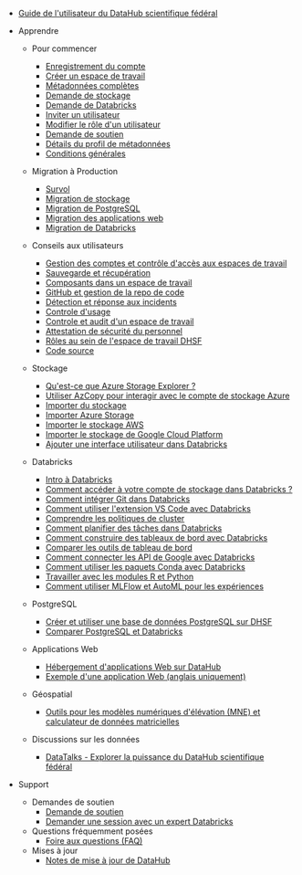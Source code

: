 - [Guide de l'utilisateur du DataHub scientifique fédéral](/fr/UserGuide/Guide-de-l'utilisateur.md)

- Apprendre [](Icon:LibraryBooks)
  - Pour commencer
    - [Enregistrement du compte](/fr/UserGuide/Preregistration/Preregistration.md)
    - [Créer un espace de travail](/fr/UserGuide/GettingStarted/Creating-a-workspace.md)
    - [Métadonnées complètes](/fr/UserGuide/GettingStarted/Complete-metadata.md)
    - [Demande de stockage](/fr/UserGuide/GettingStarted/Demande-de-stockage.md)
    - [Demande de Databricks](/fr/UserGuide/GettingStarted/Demander-des-databricks.md)
    - [Inviter un utilisateur](/fr/UserGuide/GettingStarted/Invite-a-user.md)
    - [Modifier le rôle d'un utilisateur](/fr/UserGuide/GettingStarted/Change-a-user-role.md)
    - [Demande de soutien](/fr/UserGuide/GettingStarted/Logging-a-ticket.md)
    - [Détails du profil de métadonnées](/fr/UserGuide/Workspace/Métadonnées-du-profil-de-l'espace-de-travail.md)
    - [Conditions générales](/fr/UserGuide/POC-Terms-And-Conditions.md)

  - Migration à Production
    - [Survol](/fr/UserGuide/Migration/Survol.md)
    - [Migration de stockage](/fr/UserGuide/Migration/Storage.md)
    - [Migration de PostgreSQL](/fr/UserGuide/Migration/PostgreSQL.md)
    - [Migration des applications web](/fr/UserGuide/Migration/WebApp.md)
    - [Migration de Databricks](/fr/UserGuide/Migration/Databricks.md)

  - Conseils aux utilisateurs
    - [Gestion des comptes et contrôle d'accès aux espaces de travail](/fr/UserGuide/Guidance/Gestion-des-comptes-et-controle-de-l'acces-aux-espaces-de-travail.md)
    - [Sauvegarde et récupération](/fr/UserGuide/Guidance/Sauvegarde-et-recuperation.md)
    - [Composants dans un espace de travail](/fr/UserGuide/Guidance/Composants-dun-espace-de-travail.md)
    - [GitHub et gestion de la repo de code](/fr/UserGuide/Guidance/Github-et-gestion-des-repos.md)
    - [Détection et réponse aux incidents](/fr/UserGuide/Guidance/Detection-et-response-aux-incidents.md)
    - [Controle d'usage](/fr/UserGuide/Guidance/Controle-dusage.md)
    - [Controle et audit d'un espace de travail](/fr/UserGuide/Guidance/Controle-et-audit-dun-espace-de-travail.md)
    - [Attestation de sécurité du personnel](/fr/UserGuide/Guidance/Attestation-de-securite-du-personnel.md)
    - [Rôles au sein de l'espace de travail DHSF](/fr/UserGuide/Guidance/Roles-dans-un-espace-de-travail.md)
    - [Code source](/fr/UserGuide/Guidance/Code-source.md)

  - Stockage
    - [Qu'est-ce que Azure Storage Explorer ?](/fr/UserGuide/Storage/Datahub-AzureStorage.md)
    - [Utiliser AzCopy pour interagir avec le compte de stockage Azure](/fr/UserGuide/Storage/Utilisez-AzCopy.md)
    - [Importer du stockage](/fr/UserGuide/Storage/Stockage-des-importations.md)
    - [Importer Azure Storage](/fr/UserGuide/Storage/Importer-Azure-Storage.md)
    - [Importer le stockage AWS](/fr/UserGuide/Storage/Importer-le-stockage-AWS.md)
    - [Importer le stockage de Google Cloud Platform](/fr/UserGuide/Storage/Importer-le-stockage-GCP.md)
    - [Ajouter une interface utilisateur dans Databricks](https://learn.microsoft.com/fr-ca/azure/databricks/ingestion/add-data/)

  - Databricks
    - [Intro à Databricks](/fr/UserGuide/Databricks/Databricks-101.md)
    - [Comment accéder à votre compte de stockage dans Databricks ?](/fr/UserGuide/Databricks/Accédez-à-votre-compte-de-stockage-dans-Databricks.md)
    - [Comment intégrer Git dans Databricks](/fr/UserGuide/Databricks/Intégration-de-Git.md)
    - [Comment utiliser l'extension VS Code avec Databricks](/fr/UserGuide/Databricks/extension-vscode.md)
    - [Comprendre les politiques de cluster](/fr/UserGuide/Databricks/Politiques-des-clusters.md)
    - [Comment planifier des tâches dans Databricks](/fr/UserGuide/Databricks/Flux-de-travail.md)
    - [Comment construire des tableaux de bord avec Databricks](/fr/UserGuide/Databricks/Tableau-de-bord.md)
    - [Comparer les outils de tableau de bord](/fr/UserGuide/Databricks/Comparaison-des-outils-de-tableau-de-bord.md)
    - [Comment connecter les API de Google avec Databricks](/fr/UserGuide/Databricks/Connexion-à-l'API-Google.md)
    - [Comment utiliser les paquets Conda avec Databricks](/fr/UserGuide/Databricks/Paquets-Conda.md)
    - [Travailler avec les modules R et Python](/fr/UserGuide/Databricks/Modules.md)
    - [Comment utiliser MLFlow et AutoML pour les expériences](/fr/UserGuide/Databricks/Expériences-Automl.md)

  - PostgreSQL
    - [Créer et utiliser une base de données PostgreSQL sur DHSF](/fr/UserGuide/Database/Postgres.md)
    - [Comparer PostgreSQL et Databricks](/fr/UserGuide/Database/Comparaison-des-bases-de-données-psql.md)

  - Applications Web
    - [Hébergement d'applications Web sur DataHub](/fr/UserGuide/WebApps/WebApps.md)
    - [Exemple d'une application Web (anglais uniquement)](https://github.com/ssc-sp/sample-dashapp)

  - Géospatial
    - [Outils pour les modèles numériques d'élévation (MNE) et calculateur de données matricielles](https://www.statcan.gc.ca/fr/afc/cours-en-ligne/qgis/2020020)

  - Discussions sur les données
    - [DataTalks - Explorer la puissance du DataHub scientifique fédéral](/fr/UserGuide/Tutorials/Discussions-sur-les-données.md)

- Support [](Icon:HelpOutline)
  - Demandes de soutien
    - [Demande de soutien](/fr/UserGuide/GettingStarted/Enregistrement-d'un-ticket.md)
    - [Demander une session avec un expert Databricks](/fr/UserGuide/Databricks/Demande-de-session-databricks.md)
  - Questions fréquemment posées
    - [Foire aux questions (FAQ)](/fr/UserGuide/DHSF-FAQs.md)
  - Mises à jour
    - [Notes de mise à jour de DataHub](/fr/UserGuide/Notes-de-mise-à-jour.md)
